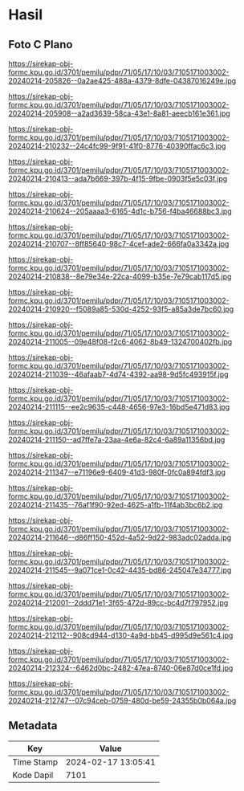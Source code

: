 # Hasil

## Foto C Plano

https://sirekap-obj-formc.kpu.go.id/3701/pemilu/pdpr/71/05/17/10/03/7105171003002-20240214-205826--0a2ae425-488a-4379-8dfe-04387016249e.jpg

https://sirekap-obj-formc.kpu.go.id/3701/pemilu/pdpr/71/05/17/10/03/7105171003002-20240214-205908--a2ad3639-58ca-43e1-8a81-aeecb161e361.jpg

https://sirekap-obj-formc.kpu.go.id/3701/pemilu/pdpr/71/05/17/10/03/7105171003002-20240214-210232--24c4fc99-9f91-41f0-8776-40390ffac6c3.jpg

https://sirekap-obj-formc.kpu.go.id/3701/pemilu/pdpr/71/05/17/10/03/7105171003002-20240214-210413--ada7b669-397b-4f15-9fbe-0903f5e5c03f.jpg

https://sirekap-obj-formc.kpu.go.id/3701/pemilu/pdpr/71/05/17/10/03/7105171003002-20240214-210624--205aaaa3-6165-4d1c-b756-f4ba46688bc3.jpg

https://sirekap-obj-formc.kpu.go.id/3701/pemilu/pdpr/71/05/17/10/03/7105171003002-20240214-210707--8ff85640-98c7-4cef-ade2-666fa0a3342a.jpg

https://sirekap-obj-formc.kpu.go.id/3701/pemilu/pdpr/71/05/17/10/03/7105171003002-20240214-210838--8e79e34e-22ca-4099-b35e-7e79cab117d5.jpg

https://sirekap-obj-formc.kpu.go.id/3701/pemilu/pdpr/71/05/17/10/03/7105171003002-20240214-210920--f5089a85-530d-4252-93f5-a85a3de7bc60.jpg

https://sirekap-obj-formc.kpu.go.id/3701/pemilu/pdpr/71/05/17/10/03/7105171003002-20240214-211005--09e48f08-f2c6-4062-8b49-1324700402fb.jpg

https://sirekap-obj-formc.kpu.go.id/3701/pemilu/pdpr/71/05/17/10/03/7105171003002-20240214-211039--46afaab7-4d74-4392-aa98-9d5fc493915f.jpg

https://sirekap-obj-formc.kpu.go.id/3701/pemilu/pdpr/71/05/17/10/03/7105171003002-20240214-211115--ee2c9635-c448-4656-97e3-16bd5e471d83.jpg

https://sirekap-obj-formc.kpu.go.id/3701/pemilu/pdpr/71/05/17/10/03/7105171003002-20240214-211150--ad7ffe7a-23aa-4e6a-82c4-6a89a11356bd.jpg

https://sirekap-obj-formc.kpu.go.id/3701/pemilu/pdpr/71/05/17/10/03/7105171003002-20240214-211347--e71196e9-6409-41d3-980f-0fc0a894fdf3.jpg

https://sirekap-obj-formc.kpu.go.id/3701/pemilu/pdpr/71/05/17/10/03/7105171003002-20240214-211435--76af1f90-92ed-4625-a1fb-11f4ab3bc6b2.jpg

https://sirekap-obj-formc.kpu.go.id/3701/pemilu/pdpr/71/05/17/10/03/7105171003002-20240214-211646--d86ff150-452d-4a52-9d22-983adc02adda.jpg

https://sirekap-obj-formc.kpu.go.id/3701/pemilu/pdpr/71/05/17/10/03/7105171003002-20240214-211545--9a071ce1-0c42-4435-bd86-245047e34777.jpg

https://sirekap-obj-formc.kpu.go.id/3701/pemilu/pdpr/71/05/17/10/03/7105171003002-20240214-212001--2ddd71e1-3f65-472d-89cc-bc4d7f797952.jpg

https://sirekap-obj-formc.kpu.go.id/3701/pemilu/pdpr/71/05/17/10/03/7105171003002-20240214-212112--908cd944-d130-4a9d-bb45-d995d9e561c4.jpg

https://sirekap-obj-formc.kpu.go.id/3701/pemilu/pdpr/71/05/17/10/03/7105171003002-20240214-212324--6462d0bc-2482-47ea-8740-06e87d0ce1fd.jpg

https://sirekap-obj-formc.kpu.go.id/3701/pemilu/pdpr/71/05/17/10/03/7105171003002-20240214-212747--07c94ceb-0759-480d-be59-24355b0b064a.jpg


## Metadata

| Key        | Value               |
| ---------- | ------------------- |
| Time Stamp | 2024-02-17 13:05:41 |
| Kode Dapil | 7101                |



